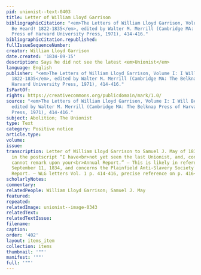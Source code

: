 ```yaml
---
pid: unionist--text-0403
title: Letter of William Lloyd Garrison
bibliographicCitation: "<em>The Letters of William Lloyd Garrison, Volume I: I Will
  Be Heard! 1822-1835</em>, edited by Walter M. Merrill (Cambridge MA: The Belknap
  Press of Harvard University Press, 1971), 414-416."
bibliographicCitation.republished: 
fullIssueSequenceNumber: 
creator: William Lloyd Garrison
date.created: '1834-09-15'
description: Says he did not see the latest <em>Unionist</em>
language: English
publisher: "<em>The Letters of William Lloyd Garrison, Volume I: I Will Be Heard!
  1822-1835</em>, edited by Walter M. Merrill (Cambridge MA: The Belknap Press of
  Harvard University Press, 1971), 414-416."
IsPartOf: 
rights: https://creativecommons.org/publicdomain/mark/1.0/
source: "<em>The Letters of William Lloyd Garrison, Volume I: I Will Be Heard! 1822-1835</em>,
  edited by Walter M. Merrill (Cambridge MA: The Belknap Press of Harvard University
  Press, 1971), 414-416."
subject: Abolition; The Unionist
type: Text
category: Positive notice
article.type: 
volume: 
issue: 
transcription: Letter of William Lloyd Garrison to Samuel J. May of 1834-09-15 includes
  in the postscript “I have<br>not yet seen the last Unionist, and, consequently,
  cannot remark upon your<br>Annual Report.” – This is likely in reference to a<br><em>Unionist</em>of
  September 11, 1834, and concerns the Plainfield Anti-Slavery Society’s<br>Annual
  Report. – WLG letters Vol. 1 p. 414-416, precise reference on p. 416<br>
scholarlyNotes: 
commentary: 
relatedPeople: William Lloyd Garrison; Samuel J. May
featured: 
repeated: 
relatedImage: unionist--image-0343
relatedText: 
relatedTextIssue: 
filename: 
caption: 
order: '402'
layout: items_item
collection: items
thumbnail: '""'
manifest: '""'
full: '""'
---
```

